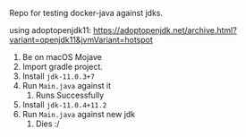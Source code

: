 Repo for testing docker-java against jdks.

using adoptopenjdk11: https://adoptopenjdk.net/archive.html?variant=openjdk11&jvmVariant=hotspot
1. Be on macOS Mojave
1. Import gradle project. 
1. Install `jdk-11.0.3+7`
1. Run `Main.java` against it
    1. Runs Successfully
1. Install `jdk-11.0.4+11.2`
1. Run `Main.java` against new jdk
    1. Dies :/
